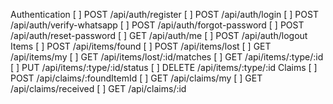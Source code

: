 Authentication
[ ] POST /api/auth/register
[ ] POST /api/auth/login
[ ] POST /api/auth/verify-whatsapp
[ ] POST /api/auth/forgot-password
[ ] POST /api/auth/reset-password
[ ] GET /api/auth/me
[ ] POST /api/auth/logout
Items
[ ] POST /api/items/found
[ ] POST /api/items/lost
[ ] GET /api/items/my
[ ] GET /api/items/lost/:id/matches
[ ] GET /api/items/:type/:id
[ ] PUT /api/items/:type/:id/status
[ ] DELETE /api/items/:type/:id
Claims
[ ] POST /api/claims/:foundItemId
[ ] GET /api/claims/my
[ ] GET /api/claims/received
[ ] GET /api/claims/:id
